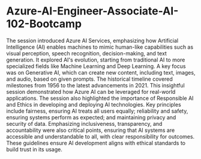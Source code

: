 # Azure-AI-Engineer-Associate-AI-102-Bootcamp
The session introduced Azure AI Services, emphasizing how Artificial Intelligence (AI) enables machines to mimic human-like capabilities such as visual perception, speech recognition, decision-making, and text generation. It explored AI's evolution, starting from traditional AI to more specialized fields like Machine Learning and Deep Learning. A key focus was on Generative AI, which can create new content, including text, images, and audio, based on given prompts. The historical timeline covered milestones from 1956 to the latest advancements in 2021. This insightful session demonstrated how Azure AI can be leveraged for real-world applications.
The session also highlighted the importance of Responsible AI and Ethics in developing and deploying AI technologies. Key principles include fairness, ensuring AI treats all users equally; reliability and safety, ensuring systems perform as expected; and maintaining privacy and security of data. Emphasizing inclusiveness, transparency, and accountability were also critical points, ensuring that AI systems are accessible and understandable to all, with clear responsibility for outcomes. These guidelines ensure AI development aligns with ethical standards to build trust in its usage.
